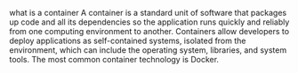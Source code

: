 what is a container 
A container is a standard unit of software that packages up code and all its dependencies so the application runs quickly and reliably from one computing environment to another. Containers allow developers to deploy applications as self-contained systems, isolated from the environment, which can include the operating system, libraries, and system tools. The most common container technology is Docker.
